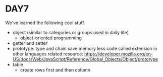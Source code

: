 # DAY7
We've learned the following cool stuff.

- object (similar to categories or groups used in daily life)
  * object-oriented programming
- getter and setter
- prototype: type and chain
  save memory
  less code
  called extension in other languages
  related resource:
  https://developer.mozilla.org/en-US/docs/Web/JavaScript/Reference/Global_Objects/Object/prototype
- table
  * create rows first and then column
